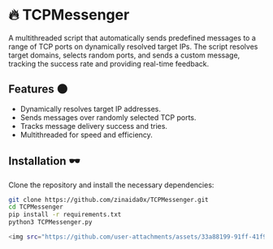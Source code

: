 # 🔥 TCPMessenger

A multithreaded script that automatically sends predefined messages to a range of TCP ports on dynamically resolved target IPs. The script resolves target domains, selects random ports, and sends a custom message, tracking the success rate and providing real-time feedback.

## Features 🌑
- Dynamically resolves target IP addresses.
- Sends messages over randomly selected TCP ports.
- Tracks message delivery success and tries.
- Multithreaded for speed and efficiency.

## Installation 🕶️
Clone the repository and install the necessary dependencies:

```bash
git clone https://github.com/zinaida0x/TCPMessenger.git
cd TCPMessenger
pip install -r requirements.txt
python3 TCPMessenger.py

<img src="https://github.com/user-attachments/assets/33a88199-91ff-41f9-881e-0208f916315d">

